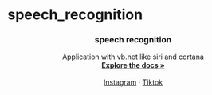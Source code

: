 # speech_recognition

  <h3 align="center">speech recognition</h3>

  <p align="center">
    Application with vb.net like siri and cortana
    <br />
    <a href="https://github.com/Soufianeakif/speech_recognition/tree/main/Speech_soufiane_akif"><strong>Explore the docs »</strong></a>
    <br />
    <br />
    <a href="https://www.instagram.com/soufiane__akif/">Instagram</a>
    ·
    <a href="https://www.tiktok.com/@soufiane__akif">Tiktok</a>
  </p>
</div>
